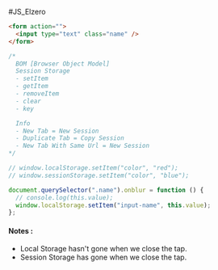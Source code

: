 #JS_Elzero 

```html
<form action="">
  <input type="text" class="name" />
</form>
```


```js
/*
  BOM [Browser Object Model]
  Session Storage
  - setItem
  - getItem
  - removeItem
  - clear
  - key

  Info
  - New Tab = New Session
  - Duplicate Tab = Copy Session
  - New Tab With Same Url = New Session
*/

// window.localStorage.setItem("color", "red");
// window.sessionStorage.setItem("color", "blue");

document.querySelector(".name").onblur = function () {
  // console.log(this.value);
  window.localStorage.setItem("input-name", this.value);
};
```

#### Notes :
- Local Storage hasn't gone when we close the tap.
- Session Storage has gone when we close the tap.